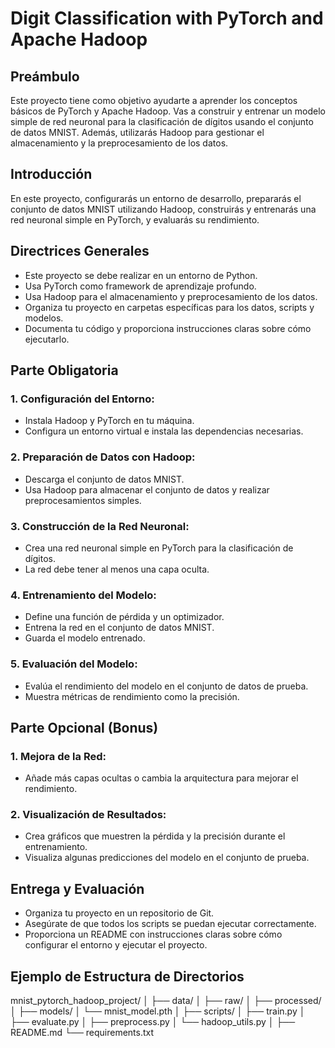 # Digit Classification with PyTorch and Apache Hadoop

## Preámbulo

Este proyecto tiene como objetivo ayudarte a aprender los conceptos básicos de PyTorch y Apache Hadoop. Vas a construir y entrenar un modelo simple de red neuronal para la clasificación de dígitos usando el conjunto de datos MNIST. Además, utilizarás Hadoop para gestionar el almacenamiento y la preprocesamiento de los datos.

## Introducción

En este proyecto, configurarás un entorno de desarrollo, prepararás el conjunto de datos MNIST utilizando Hadoop, construirás y entrenarás una red neuronal simple en PyTorch, y evaluarás su rendimiento.

## Directrices Generales

- Este proyecto se debe realizar en un entorno de Python.
- Usa PyTorch como framework de aprendizaje profundo.
- Usa Hadoop para el almacenamiento y preprocesamiento de los datos.
- Organiza tu proyecto en carpetas específicas para los datos, scripts y modelos.
- Documenta tu código y proporciona instrucciones claras sobre cómo ejecutarlo.

## Parte Obligatoria

### 1. Configuración del Entorno:

- Instala Hadoop y PyTorch en tu máquina.
- Configura un entorno virtual e instala las dependencias necesarias.

### 2. Preparación de Datos con Hadoop:

- Descarga el conjunto de datos MNIST.
- Usa Hadoop para almacenar el conjunto de datos y realizar preprocesamientos simples.

### 3. Construcción de la Red Neuronal:

- Crea una red neuronal simple en PyTorch para la clasificación de dígitos.
- La red debe tener al menos una capa oculta.

### 4. Entrenamiento del Modelo:

- Define una función de pérdida y un optimizador.
- Entrena la red en el conjunto de datos MNIST.
- Guarda el modelo entrenado.

### 5. Evaluación del Modelo:

- Evalúa el rendimiento del modelo en el conjunto de datos de prueba.
- Muestra métricas de rendimiento como la precisión.

## Parte Opcional (Bonus)

### 1. Mejora de la Red:

- Añade más capas ocultas o cambia la arquitectura para mejorar el rendimiento.

### 2. Visualización de Resultados:

- Crea gráficos que muestren la pérdida y la precisión durante el entrenamiento.
- Visualiza algunas predicciones del modelo en el conjunto de prueba.

## Entrega y Evaluación

- Organiza tu proyecto en un repositorio de Git.
- Asegúrate de que todos los scripts se puedan ejecutar correctamente.
- Proporciona un README con instrucciones claras sobre cómo configurar el entorno y ejecutar el proyecto.

## Ejemplo de Estructura de Directorios

mnist_pytorch_hadoop_project/
│
├── data/
│ ├── raw/
│ ├── processed/
│
├── models/
│ └── mnist_model.pth
│
├── scripts/
│ ├── train.py
│ ├── evaluate.py
│ ├── preprocess.py
│ └── hadoop_utils.py
│
├── README.md
└── requirements.txt
